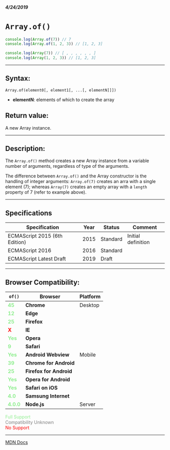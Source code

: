 ##### 4/24/2019
# `Array.of()`

```js
console.log(Array.of(7)) // 7
console.log(Array.of(1, 2, 3)) // [1, 2, 3]

console.log(Array(7)) // [ , , , , , , ]
console.log(Array(1, 2, 3)) // [1, 2, 3]
```

---

## Syntax:
`Array.of(element0[, element1[, ...[, elementN]]])`

* **elementN**: elements of which to create the array

## Return value:
A new Array instance.

---

## Description:
The `Array.of()` method creates a new Array instance from a variable number of arguments, regardless of type of the arguments.

The difference between `Array.of()` and the Array constructor is the handling of integer arguments: `Array.of(7)` creates an arra with a single element (7); whereas `Array(7)` creates an empty array with a `length` property of 7 (refer to example above).

---

## Specifications
| Specification | Year | Status | Comment |
|---|---|---|---|
| ECMAScript 2015 (6th Edition) | 2015 | Standard | Initial definition |
| ECMAScript 2016 | 2016 | Standard |  |
| ECMAScript Latest Draft | 2019 | Draft |  |

---

## Browser Compatibility:
| `of()` | Browser | Platform |
|---|---|---|
| <span style="color: lightgreen">**45**</span> | **Chrome** | Desktop | 
| <span style="color: lightgreen">**12**</span> | **Edge** || 
| <span style="color: lightgreen">**25**</span> | **Firefox** || 
| <span style="color: red">**X**</span> | **IE** || 
| <span style="color: lightgreen">**Yes**</span> | **Opera** || 
| <span style="color: lightgreen">**9**</span> | **Safari** || 
| <span style="color: lightgreen">**Yes**</span> | **Android Webview** | Mobile | 
| <span style="color: lightgreen">**39**</span> | **Chrome for Android** || 
| <span style="color: lightgreen">**25**</span> | **Firefox for Android** || 
| <span style="color: lightgreen">**Yes**</span> | **Opera for Android** || 
| <span style="color: lightgreen">**Yes**</span> | **Safari on iOS** || 
| <span style="color: lightgreen">**4.0**</span> | **Samsung Internet** || 
| <span style="color: lightgreen">**4.0.0**</span> | **Node.js** | Server | 

<span style="color: lightgreen">Full Support</span>  
<span style="color: grey">Compatibility Unknown</span>  
<span style="color: red">No Support</span>

---

[MDN Docs](https://developer.mozilla.org/en-US/docs/Web/JavaScript/Reference/Global_Objects/Array/of)